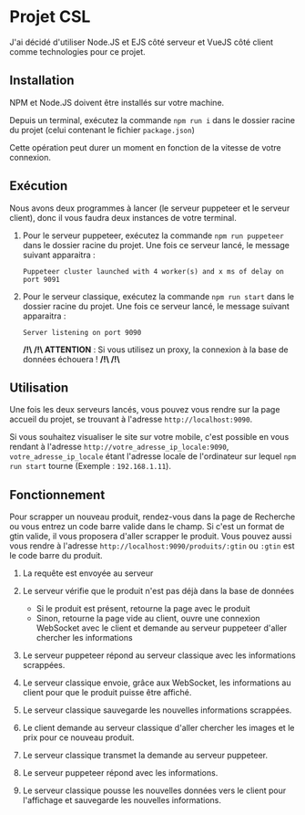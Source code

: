 # Projet CSL

J'ai décidé d'utiliser Node.JS et EJS côté serveur et VueJS côté client comme technologies pour ce projet.

## Installation

NPM et Node.JS doivent être installés sur votre machine.

Depuis un terminal, exécutez la commande `npm run i` dans le dossier racine du projet (celui contenant le fichier `package.json`)

Cette opération peut durer un moment en fonction de la vitesse de votre connexion.

## Exécution

Nous avons deux programmes à lancer (le serveur puppeteer et le serveur client), donc il vous faudra deux instances de votre terminal.

1. Pour le serveur puppeteer, exécutez la commande `npm run puppeteer` dans le dossier racine du projet. Une fois ce serveur lancé, le message suivant apparaitra :

    `Puppeteer cluster launched with 4 worker(s) and x ms of delay on port 9091`

2. Pour le serveur classique, exécutez la commande `npm run start` dans le dossier racine du projet. Une fois ce serveur lancé, le message suivant apparaitra :

    `Server listening on port 9090`

    

    <strong>/!\ /!\ ATTENTION</strong> : Si vous utilisez un proxy, la connexion à la base de données échouera ! <strong>/!\  /!\ </strong>

## Utilisation

Une fois les deux serveurs lancés, vous pouvez vous rendre sur la page accueil du projet, se trouvant à l'adresse `http://localhost:9090`. 

Si vous souhaitez visualiser le site sur votre mobile, c'est possible en vous rendant à l'adresse `http://votre_adresse_ip_locale:9090`, `votre_adresse_ip_locale` étant l'adresse locale de l'ordinateur sur lequel `npm run start` tourne (Exemple : `192.168.1.11`).

## Fonctionnement

Pour scrapper un nouveau produit, rendez-vous dans la page de Recherche ou vous entrez un code barre valide dans le champ. Si c'est un format de gtin valide, il vous proposera d'aller scrapper le produit. Vous pouvez aussi vous rendre à l'adresse `http://localhost:9090/produits/:gtin` ou `:gtin` est le code barre du produit.

1. La requête est envoyée au serveur
2. Le serveur vérifie que le produit n'est pas déjà dans la base de données
    - Si le produit est présent, retourne la page avec le produit
    - Sinon, retourne la page vide au client, ouvre une connexion WebSocket avec le client et demande au serveur puppeteer d'aller chercher les informations

3. Le serveur puppeteer répond au serveur classique avec les informations scrappées.
4. Le serveur classique envoie, grâce aux WebSocket, les informations au client pour que le produit puisse être affiché.
5. Le serveur classique sauvegarde les nouvelles informations scrappées.
6. Le client demande au serveur classique d'aller chercher les images et le prix pour ce nouveau produit.
7. Le serveur classique transmet la demande au serveur puppeteer.
8. Le serveur puppeteer répond avec les informations.
9. Le serveur classique pousse les nouvelles données vers le client pour l'affichage et sauvegarde les nouvelles informations. 